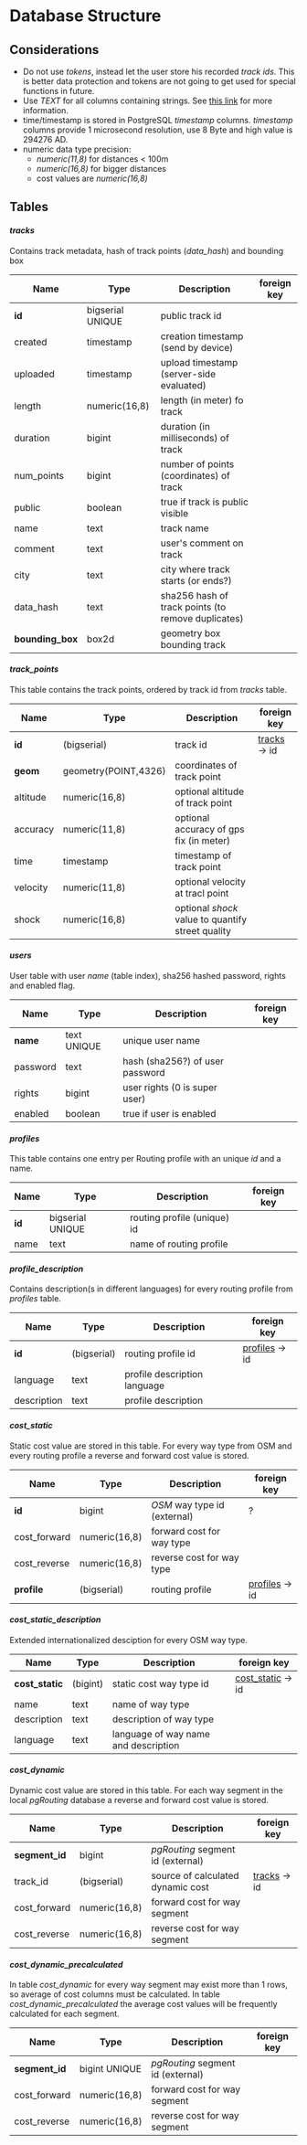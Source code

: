 # Database Structure

## Considerations

* Do not use *tokens*, instead let the user store his recorded *track ids*.
This is better data protection and tokens are not going to get used for special functions in future.
* Use *TEXT* for all columns containing strings.
See [this link](http://www.depesz.com/2010/03/02/charx-vs-varcharx-vs-varchar-vs-text/) for more information.
* time/timestamp is stored in PostgreSQL *timestamp* columns. 
*timestamp* columns provide 1 microsecond resolution, use 8 Byte and high value is 294276 AD.
* numeric data type precision: 
    * *numeric(11,8)* for distances < 100m
    * *numeric(16,8)* for bigger distances
    * cost values are *numeric(16,8)*


## Tables

#### *tracks*

Contains track metadata, hash of track points (*data_hash*) and bounding box

| Name  | Type | Description | foreign key |
|-------|------|-------------|-------------|
| **id** | bigserial UNIQUE | public track id | |
| created | timestamp | creation timestamp (send by device) | |
| uploaded | timestamp | upload timestamp (server-side evaluated) | |
| length | numeric(16,8) | length (in meter) fo track | |
| duration| bigint | duration (in milliseconds) of track | |
| num_points | bigint | number of points (coordinates) of track | |
| public | boolean | true if track is public visible | |
| name | text | track name | |
| comment | text | user's comment on track | |
| city | text | city where track starts (or ends?) | |
| data_hash |text | sha256 hash of track points (to remove duplicates) | |
| **bounding_box** | box2d | geometry box bounding track | |


#### *track_points*

This table contains the track points, ordered by track id from *tracks* table.

| Name  | Type | Description | foreign key |
|-------|------|-------------|-------------|
| **id** | (bigserial) | track id | [tracks](#tracks) -> id |
| **geom** | geometry(POINT,4326) | coordinates of track point | |
| altitude | numeric(16,8) | optional altitude of track point | |
| accuracy | numeric(11,8) | optional accuracy of gps fix (in meter) | |
| time | timestamp | timestamp of track point | |
| velocity | numeric(11,8) | optional velocity at tracl point | |
| shock | numeric(16,8) | optional *shock* value to quantify street quality | |


#### *users*

User table with user *name* (table index), sha256 hashed password, rights and enabled flag.

| Name  | Type | Description | foreign key |
|-------|------|-------------|-------------|
| **name** | text UNIQUE | unique user name | |
| password | text | hash (sha256?) of user password | |
| rights | bigint | user rights (0 is super user) | |
| enabled | boolean | true if user is enabled | |


#### *profiles*

This table contains one entry per Routing profile with an unique *id* and a name.

| Name  | Type | Description | foreign key |
|-------|------|-------------|-------------|
| **id** | bigserial UNIQUE | routing profile (unique) id | |
| name | text | name of routing profile | |


#### *profile_description*

Contains description(s in different languages) for every routing profile from *profiles* table.

| Name  | Type | Description | foreign key |
|-------|------|-------------|-------------|
| **id** | (bigserial) | routing profile id | [profiles](#profiles) -> id |
| language | text | profile description language | |
| description | text | profile description | |


#### *cost_static*

Static cost value are stored in this table.
For every way type from OSM and every routing profile a reverse and forward cost value is stored.

| Name  | Type | Description | foreign key |
|-------|------|-------------|-------------|
| **id** | bigint | *OSM* way type id (external) | ? |
| cost_forward | numeric(16,8) | forward cost for way type | |
| cost_reverse | numeric(16,8) | reverse cost for way type | |
| **profile** | (bigserial) | routing profile | [profiles](#profiles) -> id |


#### *cost_static_description*

Extended internationalized desciption for every OSM way type.

| Name  | Type | Description | foreign key |
|-------|------|-------------|-------------|
| **cost_static** | (bigint) | static cost way type id | [cost_static](#cost_static) -> id |
| name | text | name of way type | |
| description | text | description of way type | |
| language | text | language of way name and description | |


#### *cost_dynamic*

Dynamic cost value are stored in this table.
For each way segment in the local *pgRouting* database a reverse and forward cost value is stored.

| Name  | Type | Description | foreign key |
|-------|------|-------------|-------------|
| **segment_id** | bigint | *pgRouting* segment id (external) | |
| track_id | (bigserial) | source of calculated dynamic cost | [tracks](#tracks) -> id |
| cost_forward | numeric(16,8) | forward cost for way segment | |
| cost_reverse | numeric(16,8) | reverse cost for way segment | |


#### *cost_dynamic_precalculated*

In table *cost_dynamic* for every way segment may exist more than 1 rows, so average of cost columns must be calculated.
In table *cost_dynamic_precalculated* the average cost values will be frequently calculated for each segment.

| Name  | Type | Description | foreign key |
|-------|------|-------------|-------------|
| **segment_id** | bigint UNIQUE | *pgRouting* segment id (external) | |
| cost_forward | numeric(16,8) | forward cost for way segment | |
| cost_reverse | numeric(16,8) | reverse cost for way segment | |

